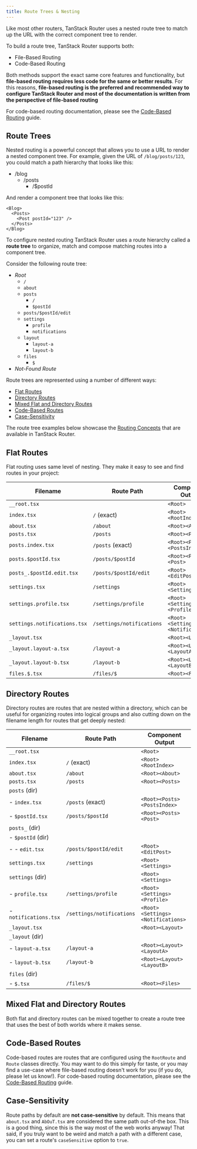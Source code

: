 ```yaml
---
title: Route Trees & Nesting
---
```


Like most other routers, TanStack Router uses a nested route tree to match up the URL with the correct component tree to render.

To build a route tree, TanStack Router supports both:

- File-Based Routing
- Code-Based Routing

Both methods support the exact same core features and functionality, but **file-based routing requires less code for the same or better results**. For this reasons, **file-based routing is the preferred and recommended way to configure TanStack Router and most of the documentation is written from the perspective of file-based routing**

For code-based routing documentation, please see
the [Code-Based Routing](./guide/code-based-routing) guide.

## Route Trees

Nested routing is a powerful concept that allows you to use a URL to render a nested component tree. For example, given the URL of `/blog/posts/123`, you could match a path hierarchy that looks like this:

- /blog
  - /posts
    - /$postId

And render a component tree that looks like this:

```tsx
<Blog>
  <Posts>
    <Post postId="123" />
  </Posts>
</Blog>
```

To configure nested routing TanStack Router uses a route hierarchy called a **route tree** to organize, match and compose matching routes into a component tree.

Consider the following route tree:

- _Root_
  - `/`
  - `about`
  - `posts`
    - `/`
    - `$postId`
  - `posts/$postId/edit`
  - `settings`
    - `profile`
    - `notifications`
  - `layout`
    - `layout-a`
    - `layout-b`
  - `files`
    - `$`
- _Not-Found Route_

Route trees are represented using a number of different ways:

- [Flat Routes](./guide/route-trees#flat-routes)
- [Directory Routes](./guide/route-trees#directory-routes)
- [Mixed Flat and Directory Routes](./guide/route-trees#mixed-flat-and-directory-routes)
- [Code-Based Routes](./guide/route-trees#code-based-routes)
- [Case-Sensitivity](./guide/route-trees#case-sensitivity)

The route tree examples below showcase the [Routing Concepts](./guide/routing-concepts) that are available in TanStack Router.

## Flat Routes

Flat routing uses same level of nesting. They make it easy to see and find routes in your project:

| Filename                     | Route Path                | Component Output                  |
| ---------------------------- | ------------------------- | --------------------------------- |
| `__root.tsx`                 |                           | `<Root>`                          |
| `index.tsx`                  | `/` (exact)               | `<Root><RootIndex>`               |
| `about.tsx`                  | `/about`                  | `<Root><About>`                   |
| `posts.tsx`                  | `/posts`                  | `<Root><Posts>`                   |
| `posts.index.tsx`            | `/posts` (exact)          | `<Root><Posts><PostsIndex>`       |
| `posts.$postId.tsx`          | `/posts/$postId`          | `<Root><Posts><Post>`             |
| `posts_.$postId.edit.tsx`    | `/posts/$postId/edit`     | `<Root><EditPost>`                |
| `settings.tsx`               | `/settings`               | `<Root><Settings>`                |
| `settings.profile.tsx`       | `/settings/profile`       | `<Root><Settings><Profile>`       |
| `settings.notifications.tsx` | `/settings/notifications` | `<Root><Settings><Notifications>` |
| `_layout.tsx`                |                           | `<Root><Layout>`                  |
| `_layout.layout-a.tsx`       | `/layout-a`               | `<Root><Layout><LayoutA>`         |
| `_layout.layout-b.tsx`       | `/layout-b`               | `<Root><Layout><LayoutB>`         |
| `files.$.tsx`                | `/files/$`                | `<Root><Files>`                   |

## Directory Routes

Directory routes are routes that are nested within a directory, which can be useful for organizing routes into logical groups and also cutting down on the filename length for routes that get deeply nested:

| Filename              | Route Path                | Component Output                  |
| --------------------- | ------------------------- | --------------------------------- |
| `__root.tsx`          |                           | `<Root>`                          |
| `index.tsx`           | `/` (exact)               | `<Root><RootIndex>`               |
| `about.tsx`           | `/about`                  | `<Root><About>`                   |
| `posts.tsx`           | `/posts`                  | `<Root><Posts>`                   |
| `posts` (dir)         |                           |                                   |
| - `index.tsx`         | `/posts` (exact)          | `<Root><Posts><PostsIndex>`       |
| - `$postId.tsx`       | `/posts/$postId`          | `<Root><Posts><Post>`             |
| `posts_` (dir)        |                           |                                   |
| - `$postId` (dir)     |                           |                                   |
| - - `edit.tsx`        | `/posts/$postId/edit`     | `<Root><EditPost>`                |
| `settings.tsx`        | `/settings`               | `<Root><Settings>`                |
| `settings` (dir)      |                           | `<Root><Settings>`                |
| - `profile.tsx`       | `/settings/profile`       | `<Root><Settings><Profile>`       |
| - `notifications.tsx` | `/settings/notifications` | `<Root><Settings><Notifications>` |
| `_layout.tsx`         |                           | `<Root><Layout>`                  |
| `_layout` (dir)       |                           |                                   |
| - `layout-a.tsx`      | `/layout-a`               | `<Root><Layout><LayoutA>`         |
| - `layout-b.tsx`      | `/layout-b`               | `<Root><Layout><LayoutB>`         |
| `files` (dir)         |                           |                                   |
| - `$.tsx`             | `/files/$`                | `<Root><Files>`                   |

## Mixed Flat and Directory Routes

Both flat and directory routes can be mixed together to create a route tree that uses the best of both worlds where it makes sense.

## Code-Based Routes

Code-based routes are routes that are configured using the `RootRoute` and `Route` classes directly. You may want to do this simply for taste, or you may find a use-case where file-based routing doesn't work for you (if you do, please let us know!). For code-based routing documentation, please see the [Code-Based Routing](./guide/code-based-routing) guide.

## Case-Sensitivity

Route paths by default are **not case-sensitive** by default. This means that `about.tsx` and `AbOuT.tsx` are considered the same path out-of-the box. This is a good thing, since this is the way most of the web works anyway! That said, if you truly want to be weird and match a path with a different case, you can set a route's `caseSensitive` option to `true`.
